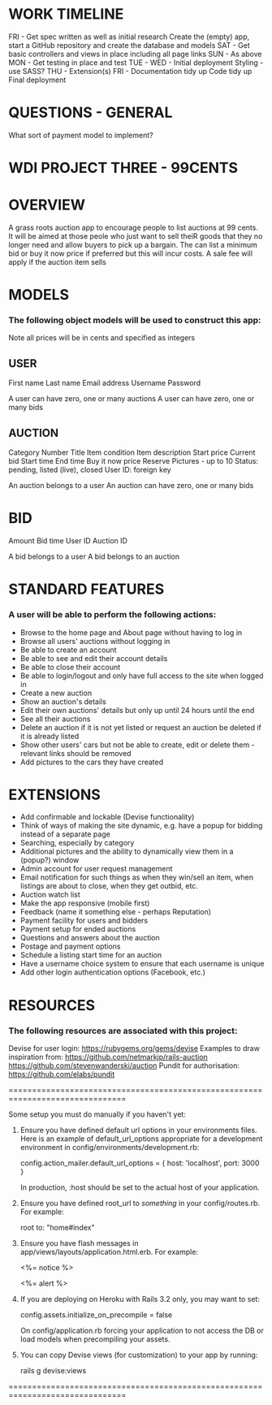 WORK TIMELINE
=============
FRI - Get spec written as well as initial research
			Create the (empty) app, start a GitHub repository and create the database and models
SAT - Get basic controllers and views in place including all page links
SUN - As above
MON - Get testing in place and test
TUE - 
WED - Initial deployment
			Styling - use SASS?
THU - Extension(s)
FRI - Documentation tidy up
			Code tidy up
			Final deployment

QUESTIONS - GENERAL
===================
What sort of payment model to implement?

WDI PROJECT THREE - 99CENTS
===========================

OVERVIEW
========

A grass roots auction app to encourage people to list auctions at 99 cents. It will be aimed at those peole who just want to sell theiR goods that they no longer need and allow buyers to pick up a bargain. The can list a minimum bid or buy it now price if preferred but this will incur costs. A sale fee will apply if the auction item sells

MODELS
======

### The following object models will be used to construct this app:
Note all prices will be in cents and specified as integers

USER
----
First name
Last name
Email address
Username
Password

A user can have zero, one or many auctions
A user can have zero, one or many bids

AUCTION
-------
Category
Number
Title
Item condition
Item description
Start price
Current bid
Start time
End time
Buy it now price
Reserve
Pictures - up to 10
Status: pending, listed (live), closed
User ID: foreign key

An auction belongs to a user
An auction can have zero, one or many bids

BID
===
Amount
Bid time
User ID
Auction ID

A bid belongs to a user
A bid belongs to an auction

STANDARD FEATURES
=================

### A user will be able to perform the following actions:

* Browse to the home page and About page without having to log in
* Browse all users' auctions without logging in
* Be able to create an account
* Be able to see and edit their account details
* Be able to close their account
* Be able to login/logout and only have full access to the site when logged in
* Create a new auction
* Show an auction's details
* Edit their own auctions' details but only up until 24 hours until the end
* See all their auctions
* Delete an auction if it is not yet listed or request an auction be deleted if it is already listed
* Show other users' cars but not be able to create, edit or delete them - relevant links should be removed
* Add pictures to the cars they have created

EXTENSIONS
==========
* Add confirmable and lockable (Devise functionality)
* Think of ways of making the site dynamic, e.g. have a popup for bidding instead of a separate page
* Searching, especially by category
* Additional pictures and the ability to dynamically view them in a (popup?) window
* Admin account for user request management
* Email notification for such things as when they win/sell an item, when listings are about to close, when they get outbid, etc.
* Auction watch list
* Make the app responsive (mobile first)
* Feedback (name it something else - perhaps Reputation)
* Payment facility for users and bidders
* Payment setup for ended auctions
* Questions and answers about the auction
* Postage and payment options
* Schedule a listing start time for an auction
* Have a username choice system to ensure that each username is unique
* Add other login authentication options (Facebook, etc.)

RESOURCES
=========

### The following resources are associated with this project:

Devise for user login: https://rubygems.org/gems/devise
Examples to draw inspiration from:
		https://github.com/netmarkjp/rails-auction
		https://github.com/stevenwanderski/auction
Pundit for authorisation: https://github.com/elabs/pundit









===============================================================================

Some setup you must do manually if you haven't yet:

  1. Ensure you have defined default url options in your environments files. Here
     is an example of default_url_options appropriate for a development environment
     in config/environments/development.rb:

       config.action_mailer.default_url_options = { host: 'localhost', port: 3000 }

     In production, :host should be set to the actual host of your application.

  2. Ensure you have defined root_url to *something* in your config/routes.rb.
     For example:

       root to: "home#index"

  3. Ensure you have flash messages in app/views/layouts/application.html.erb.
     For example:

       <p class="notice"><%= notice %></p>
       <p class="alert"><%= alert %></p>

  4. If you are deploying on Heroku with Rails 3.2 only, you may want to set:

       config.assets.initialize_on_precompile = false

     On config/application.rb forcing your application to not access the DB
     or load models when precompiling your assets.

  5. You can copy Devise views (for customization) to your app by running:

       rails g devise:views

===============================================================================